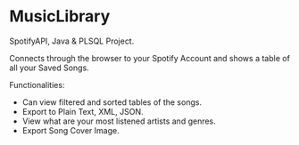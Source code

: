 # MusicLibrary
SpotifyAPI, Java &amp; PLSQL Project.

Connects through the browser to your Spotify Account and shows a table of all your Saved Songs.

Functionalities:
- Can view filtered and sorted tables of the songs.
- Export to Plain Text, XML, JSON.
- View what are your most listened artists and genres.
- Export Song Cover Image.
